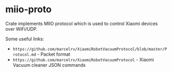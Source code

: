 # miio-proto
Crate implements MIIO protocol which is used to control Xiaomi devices over WiFi/UDP.

Some useful links:
 * `https://github.com/marcelrv/XiaomiRobotVacuumProtocol/blob/master/Protocol.md` - Packet format
 * `https://github.com/marcelrv/XiaomiRobotVacuumProtocol` - Xiaomi Vacuum cleaner JSON commands
